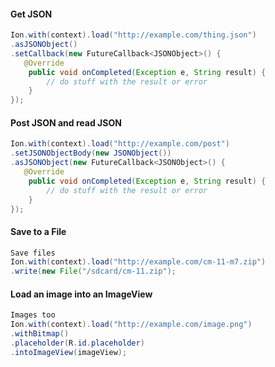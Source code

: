 #### Get JSON

```java
Ion.with(context).load("http://example.com/thing.json")
.asJSONObject()
.setCallback(new FutureCallback<JSONObject>() {
   @Override
    public void onCompleted(Exception e, String result) {
        // do stuff with the result or error
    }
});
```

#### Post JSON and read JSON

```java
Ion.with(context).load("http://example.com/post")
.setJSONObjectBody(new JSONObject())
.asJSONObject(new FutureCallback<JSONObject>() {
   @Override
    public void onCompleted(Exception e, String result) {
        // do stuff with the result or error
    }
});
```

#### Save to a File

```java
Save files
Ion.with(context).load("http://example.com/cm-11-m7.zip")
.write(new File("/sdcard/cm-11.zip");
```

#### Load an image into an ImageView

```java
Images too
Ion.with(context).load("http://example.com/image.png")
.withBitmap()
.placeholder(R.id.placeholder)
.intoImageView(imageView);
```